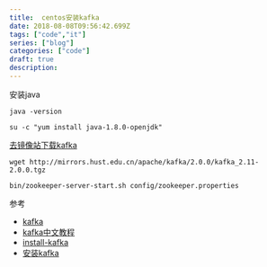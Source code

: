 ```yaml
---
title:  centos安装kafka
date: 2018-08-08T09:56:42.699Z
tags: ["code","it"]
series: ["blog"]
categories: ["code"]
draft: true
description:
---
```


安装java
```shell
java -version

su -c "yum install java-1.8.0-openjdk"
```

[去镜像站下载kafka](https://www.apache.org/dyn/closer.cgi?path=/kafka/2.0.0/kafka_2.11-2.0.0.tgz)

```shell
wget http://mirrors.hust.edu.cn/apache/kafka/2.0.0/kafka_2.11-2.0.0.tgz

bin/zookeeper-server-start.sh config/zookeeper.properties
```


参考
- [kafka](https://kafka.apache.org/quickstart)
- [kafka中文教程](http://orchome.com/kafka/index)
- [install-kafka](https://www.mtyun.com/library/how-to-install-kafka-on-centos7)
- [安装kafka](https://segmentfault.com/a/1190000012730949)